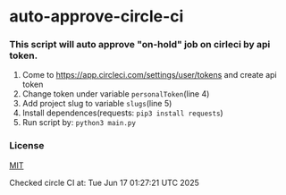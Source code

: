 # auto-approve-circle-ci

### This script will auto approve "on-hold" job on cirleci by api token.
1. Come to https://app.circleci.com/settings/user/tokens and create api token
2. Change token under variable ```personalToken```(line 4)
3. Add project slug to variable ```slugs```(line 5)
4. Install dependences(requests: ```pip3 install requests```)
5. Run script by: ```python3 main.py```

### License
[MIT](https://choosealicense.com/licenses/mit/)


Checked circle CI at: Tue Jun 17 01:27:21 UTC 2025
